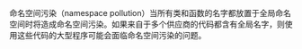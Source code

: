 命名空间污染（namespace pollution）当所有类和函数的名字都放置于全局命名空间时将造成命名空间污染。如果来自于多个供应商的代码都含有全局名字，则使用这些代码的大型程序可能会面临命名空间污染的问题。
